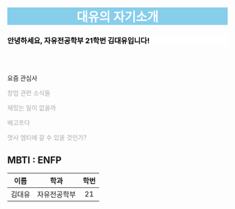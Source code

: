 <h1 style = "background-color: skyblue; color: white; font-weight: bold; text-align: center;"> 대유의 자기소개 </h1>

<article>
    <h3 style = "background-color: white; color: black;"><bold>안녕하세요, 자유전공학부 21학번 김대유입니다!</bold></h3>
    <br></br> 
    <p>요즘 관심사</p>
    <p style = "color: darkgray;">창업 관련 소식들</p>
    <p style = "color: darkgray;">재밌는 일이 없을까</p>
    <p style = "color: darkgray;">배고프다</p>
    <p style = "color: darkgray;">멋사 엠티에 갈 수 있을 것인가?</p>
    <h2>MBTI : ENFP</h2>
    
| 이름 | 학과 | 학번 |
| :---: | :---: | :---: |
|김대유|자유전공학부|21|
    
    
</article>